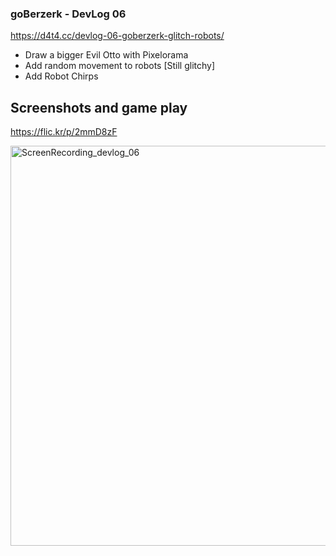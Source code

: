### goBerzerk - DevLog 06

https://d4t4.cc/devlog-06-goberzerk-glitch-robots/

 - Draw a bigger Evil Otto with Pixelorama
 - Add random movement to robots [Still glitchy]
 - Add Robot Chirps



## Screenshots and game play

https://flic.kr/p/2mmD8zF

<a data-flickr-embed="true" href="https://www.flickr.com/photos/d4t4cc/51429402469/in/album-72157719784901552/" title="ScreenRecording_devlog_06"><img src="https://live.staticflickr.com/31337/51429402469_650ccf90b8_b.jpg" width="1024" height="640" alt="ScreenRecording_devlog_06"></a><script async src="//embedr.flickr.com/assets/client-code.js" charset="utf-8"></script>

